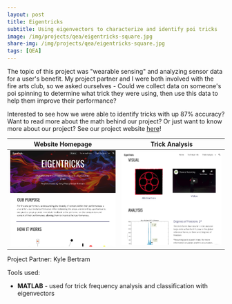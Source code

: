 ```yaml
---
layout: post
title: Eigentricks
subtitle: Using eigenvectors to characterize and identify poi tricks
image: /img/projects/qea/eigentricks-square.jpg
share-img: /img/projects/qea/eigentricks-square.jpg
tags: [QEA]
---
```


The topic of this project was "wearable sensing" and analyzing sensor data for a user's benefit. My project partner and I were both involved with the fire arts club, so we asked ourselves - Could we collect data on someone's poi spinning to determine what trick they were using, then use this data to help them improve their performance?

Interested to see how we were able to identify tricks with up 87% accuracy? Want to read more about the math behind our project? Or just want to know more about our project? See our project website [here](https://sites.google.com/view/eigentricks/home)!

Website Homepage                    |  Trick Analysis
:----------------------------------:|:--------------------------------------:
![](/img/projects/qea/eigentricks-home.png) | ![](/img/projects/qea/eigentricks-analysis.png)

Project Partner: Kyle Bertram
 
Tools used:
- **MATLAB** - used for trick frequency analysis and classification with eigenvectors

